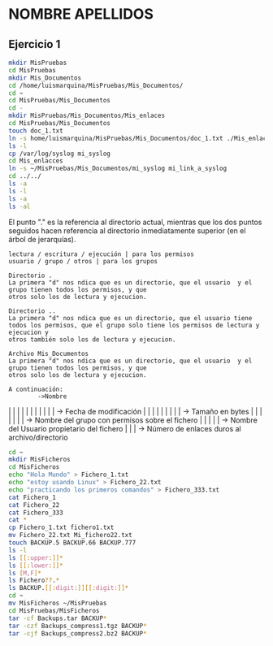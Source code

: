# NOMBRE APELLIDOS
## Ejercicio 1

```bash
mkdir MisPruebas
cd MisPruebas
mkdir Mis_Documentos
cd /home/luismarquina/MisPruebas/Mis_Documentos/
cd ~
cd MisPruebas/Mis_Documentos
cd -
mkdir MisPruebas/Mis_Documentos/Mis_enlaces
cd MisPruebas/Mis_Documentos
touch doc_1.txt
ln -s home/luismarquina/MisPruebas/Mis_Documentos/doc_1.txt ./Mis_enlaces
ls -l 
cp /var/log/syslog mi_syslog
cd Mis_enlacces
ln -s ~/MisPruebas/Mis_Documentos/mi_syslog mi_link_a_syslog
cd ../../
ls -a
ls -l
ls -a
ls -al
```

El punto "." es la referencia al directorio actual, mientras que los dos puntos
seguidos hacen referencia al directorio inmediatamente superior (en el árbol
de jerarquías).

	lectura / escritura / ejecución | para los permisos
	usuario / grupo / otros | para los grupos
	
	Directorio .
	La primera "d" nos ndica que es un directorio, que el usuario  y el grupo tienen todos los permisos, y que  
	otros solo los de lectura y ejecucion.

    Directorio ..
    La primera "d" nos ndica que es un directorio, que el usuario tiene todos los permisos, que el grupo solo tiene los permisos de lectura y ejecucion y 
	otros también solo los de lectura y ejecucion.

    Archivo Mis_Documentos
	La primera "d" nos ndica que es un directorio, que el usuario  y el grupo tienen todos los permisos, y que  
	otros solo los de lectura y ejecucion.

	A continuación:
			->Nombre
| | | | | |
| | | | | -> Fecha de modificación
| | | | |
| | | | -> Tamaño en bytes
| | | |
| | | -> Nombre del grupo con permisos sobre el fichero
| | |
| | -> Nombre del Usuario propietario del fichero
| |
| -> Número de enlaces duros al archivo/directorio

```bash		
cd ~
mkdir MisFicheros
cd MisFicheros
echo "Hola Mundo" > Fichero_1.txt
echo "estoy usando Linux" > Fichero_22.txt
echo "practicando los primeros comandos" > Fichero_333.txt
cat Fichero_1
cat Fichero_22
cat Fichero_333
cat *
cp Fichero_1.txt fichero1.txt
mv Fichero_22.txt Mi_fichero22.txt
touch BACKUP.5 BACKUP.66 BACKUP.777
ls -l
ls [[:upper:]]*
ls [[:lower:]]*
ls [M,F]*
ls Fichero??.*
ls BACKUP.[[:digit:]][[:digit:]]*
cd ~
mv MisFicheros ~/MisPruebas
cd MisPruebas/MisFicheros
tar -cf Backups.tar BACKUP*
tar -czf Backups_compress1.tgz BACKUP*
tar -cjf Backups_compress2.bz2 BACKUP*
```